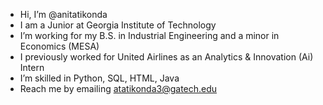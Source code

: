 - Hi, I’m @anitatikonda
- I am a Junior at Georgia Institute of Technology
- I’m working for my B.S. in Industrial Engineering and a minor in Economics (MESA)
- I previously worked for United Airlines as an Analytics & Innovation (Ai) Intern
- I’m skilled in Python, SQL, HTML, Java
- Reach me by emailing atatikonda3@gatech.edu

<!---
anitatikonda/anitatikonda is a ✨ special ✨ repository because its `README.md` (this file) appears on your GitHub profile.
You can click the Preview link to take a look at your changes.
--->
